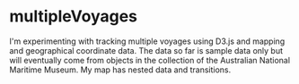 # multipleVoyages

I'm experimenting with tracking multiple voyages using D3.js and mapping and geographical coordinate data. The data so far is sample data only but will eventually come from objects in the collection of the Australian National Maritime Museum. My map has nested data and transitions.

